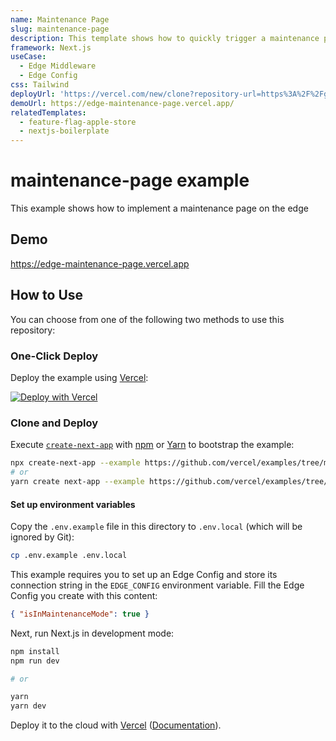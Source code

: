 ```yaml
---
name: Maintenance Page
slug: maintenance-page
description: This template shows how to quickly trigger a maintenance page using Edge Config
framework: Next.js
useCase:
  - Edge Middleware
  - Edge Config
css: Tailwind
deployUrl: 'https://vercel.com/new/clone?repository-url=https%3A%2F%2Fgithub.com%2Fvercel%2Fexamples%2Ftree%2Fmain%2Fedge-middleware%2Fmaintenance-page&project-name=maintenance-page&repo-name=maintenance-page&env=EDGE_CONFIG&edge-config-stores=%7B%22EDGE_CONFIG%22%3A%7B%22isInMaintenanceMode%22%3Atrue%7D%7D'
demoUrl: https://edge-maintenance-page.vercel.app/
relatedTemplates:
  - feature-flag-apple-store
  - nextjs-boilerplate
---
```


# maintenance-page example

This example shows how to implement a maintenance page on the edge

## Demo

https://edge-maintenance-page.vercel.app

## How to Use

You can choose from one of the following two methods to use this repository:

### One-Click Deploy

Deploy the example using [Vercel](https://vercel.com?utm_source=github&utm_medium=readme&utm_campaign=vercel-examples):

[![Deploy with Vercel](https://vercel.com/button)](https://vercel.com/new/git/external?repository-url=https://github.com/vercel/examples/tree/main/edge-middleware/maintenance-page&project-name=maintenance-page&repository-name=maintenance-page&env=EDGE_CONFIG&edge-config-stores=%7B%22EDGE_CONFIG%22%3A%7B%22isInMaintenanceMode%22%3Atrue%7D%7D)

### Clone and Deploy

Execute [`create-next-app`](https://github.com/vercel/next.js/tree/canary/packages/create-next-app) with [npm](https://docs.npmjs.com/cli/init) or [Yarn](https://yarnpkg.com/lang/en/docs/cli/create/) to bootstrap the example:

```bash
npx create-next-app --example https://github.com/vercel/examples/tree/main/edge-middleware/maintenance-page
# or
yarn create next-app --example https://github.com/vercel/examples/tree/main/edge-middleware/maintenance-page
```

#### Set up environment variables

Copy the `.env.example` file in this directory to `.env.local` (which will be ignored by Git):

```bash
cp .env.example .env.local
```

This example requires you to set up an Edge Config and store its connection string in the `EDGE_CONFIG` environment variable. Fill the Edge Config you create with this content:

```json
{ "isInMaintenanceMode": true }
```

Next, run Next.js in development mode:

```bash
npm install
npm run dev

# or

yarn
yarn dev
```

Deploy it to the cloud with [Vercel](https://vercel.com/new?utm_source=github&utm_medium=readme&utm_campaign=edge-middleware-eap) ([Documentation](https://nextjs.org/docs/deployment)).
